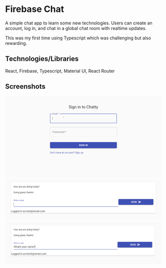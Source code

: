 # Firebase Chat
A simple chat app to learn some new technologies. Users can create an account, log in, and chat in a global chat room with realtime updates.

This was my first time using Typescript which was challenging but also rewarding.

## Technologies/Libraries
React, Firebase, Typescript, Material UI, React Router


## Screenshots
![Sign In](https://github.com/julesfll/chat-firebase/blob/master/signin.png)
![Chat 1](https://github.com/julesfll/chat-firebase/blob/master/chat1.png)
![Chat 2](https://github.com/julesfll/chat-firebase/blob/master/chat2.png)

